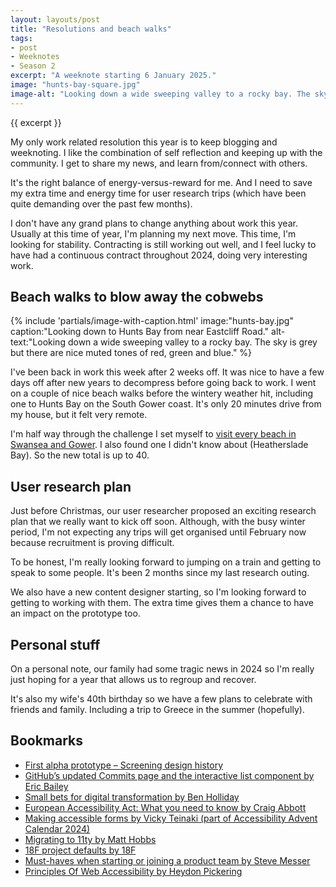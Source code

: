 ```yaml
---
layout: layouts/post
title: "Resolutions and beach walks"
tags:
- post
- Weeknotes
- Season 2
excerpt: "A weeknote starting 6 January 2025."
image: "hunts-bay-square.jpg"
image-alt: "Looking down a wide sweeping valley to a rocky bay. The sky is grey but there are nice muted tones of red, green and blue."
--- 
```


{{ excerpt }}

My only work related resolution this year is to keep blogging and weeknoting. I like the combination of self reflection and keeping up with the community. I get to share my news, and learn from/connect with others.

It's the right balance of energy-versus-reward for me. And I need to save my extra time and energy time for user research trips (which have been quite demanding over the past few months).

I don't have any grand plans to change anything about work this year. Usually at this time of year, I'm planning my next move. This time, I'm looking for stability. Contracting is still working out well, and I feel lucky to have had a continuous contract throughout 2024, doing very interesting work.

## Beach walks to blow away the cobwebs

{%
  include 'partials/image-with-caption.html'
  image:"hunts-bay.jpg"
  caption:"Looking down to Hunts Bay from near Eastcliff Road."
  alt-text:"Looking down a wide sweeping valley to a rocky bay. The sky is grey but there are nice muted tones of red, green and blue."
%}

I've been back in work this week after 2 weeks off. It was nice to have a few days off after new years to decompress before going back to work. I went on a couple of nice beach walks before the wintery weather hit, including one to Hunts Bay on the South Gower coast. It's only 20 minutes drive from my house, but it felt very remote.

I'm half way through the challenge I set myself to [visit every beach in Swansea and Gower](/blog/visiting-all-the-beaches-in-swansea-and-gower/). I also found one I didn't know about (Heatherslade Bay). So the new total is up to 40.

## User research plan

Just before Christmas, our user researcher proposed an exciting research plan that we really want to kick off soon. Although, with the busy winter period, I'm not expecting any trips will get organised until February now because recruitment is proving difficult.

To be honest, I'm really looking forward to jumping on a train and getting to speak to some people. It's been 2 months since my last research outing.

We also have a new content designer starting, so I'm looking forward to getting to working with them. The extra time gives them a chance to have an impact on the prototype too.

## Personal stuff

On a personal note, our family had some tragic news in 2024 so I'm really just hoping for a year that allows us to regroup and recover. 

It's also my wife's 40th birthday so we have a few plans to celebrate with friends and family. Including a trip to Greece in the summer (hopefully).

## Bookmarks

- [First alpha prototype – Screening design history](https://nhsdigital.github.io/screening-design-history/manage-breast-screening/2024/12/first-alpha-prototype/)
- [GitHub’s updated Commits page and the interactive list component by Eric Bailey](https://ericwbailey.website/published/githubs-updated-commits-page-and-the-interactive-list-component/)
- [Small bets for digital transformation by Ben Holliday](https://benholliday.com/2024/12/20/small-bets/)
- [European Accessibility Act: What you need to know by Craig Abbott](https://craigabbott.co.uk/blog/european-accessibility-act-what-you-need-to-know/)
- [Making accessible forms by Vicky Teinaki (part of Accessibility Advent Calendar 2024)](https://accessibility-advent.lorithomson.co.uk/advent-calendar/day-22)
- [Migrating to 11ty by Matt Hobbs](https://nooshu.com/blog/2024/12/22/migrating-to-11ty/)
- [18F project defaults by 18F](https://18f.gsa.gov/2024/12/05/2024-12-5-18f-project-defaults/)
- [Must-haves when starting or joining a product team by Steve Messer](https://visitmy.website/2020/08/15/essentials-for-starting-and-joining-product-teams/)
- [Principles Of Web Accessibility by Heydon Pickering](https://github.com/Heydon/principles-of-web-accessibility)